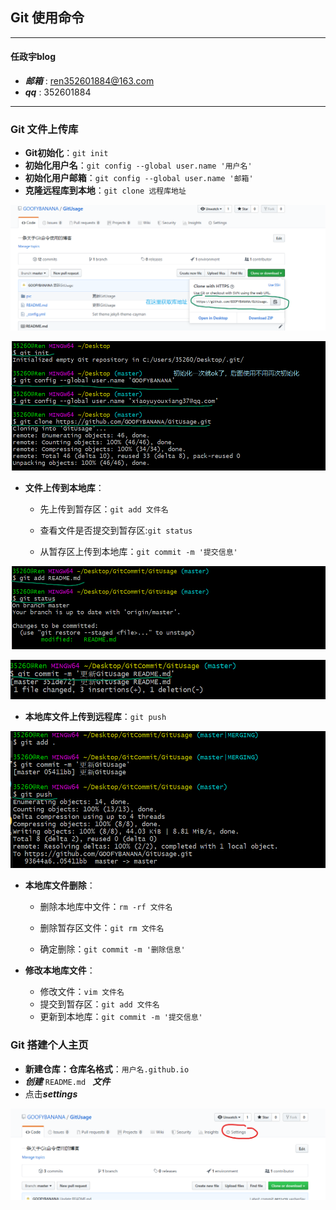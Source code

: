 ## Git 使用命令

---

#### 任政宇blog

 - ***邮箱*** : ren352601884@163.com
 - ***qq*** : 352601884

---

### Git 文件上传库

- **Git初始化**：`git init`
- **初始化用户名**：`git config --global user.name '用户名'`
- **初始化用户邮箱**：`git config --global user.name '邮箱'`
- **克隆远程库到本地**：`git clone 远程库地址`

![远程库地址](pic\5.png)

![使用命令](pic\6.png)

- **文件上传到本地库**：
  - 先上传到暂存区：`git add 文件名`

  - 查看文件是否提交到暂存区:`git status`

  - 从暂存区上传到本地库：`git commit -m '提交信息'`

![指令图片](pic\2.png)

![指令图片](pic\4.png)

- **本地库文件上传到远程库**：`git push`

![指令图片](pic\3.png)

- **本地库文件删除**：
  - 删除本地库中文件：`rm -rf 文件名`

  - 删除暂存区文件：`git rm 文件名`
  - 确定删除：`git commit -m '删除信息'`

- **修改本地库文件**：

  - 修改文件：`vim 文件名`
  - 提交到暂存区：`git add 文件名`
  - 更新到本地库：`git commit -m '提交信息'`

### Git 搭建个人主页 

- **新建仓库：仓库名格式**：`用户名.github.io`
- ***创建***  `README.md ` ***文件***
- 点击***settings***

![步骤图片](pic\1.png)

